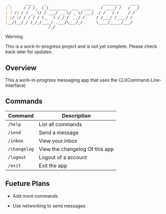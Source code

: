 ``` markdown 
 _       ____    _                         ________    ____
| |     / / /_  (_)________  ___  _____   / ____/ /   /  _/
| | /| / / __ \/ / ___/ __ \/ _ \/ ___/  / /   / /    / /  
| |/ |/ / / / / (__  ) /_/ /  __/ /     / /___/ /____/ /   
|__/|__/_/ /_/_/____/ .___/\___/_/      \____/_____/___/   
                   /_/                                     
```

> [!WARNING]
> This is a work-in-progress project and is not yet complete. Please check back later for updates.

## Overview
This a work-in-progress messaging app that uses the CLI(Command-Line-Interface)

## Commands
|Command | Description |
|--------|-------------|
|`/help`| List all commands|
|`/send`| Send a message|
|`/inbox`| View your inbox|
|`/changelog`| View the changelog Of this app|
|`/logout`| Logout of a account|
|`/exit`| Exit the app|




## Fueture Plans
- Add more commands

- Use networking to send messages


